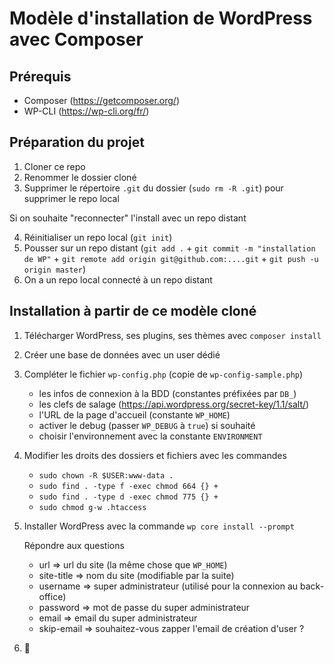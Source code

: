# Modèle d'installation de WordPress avec Composer

## Prérequis
- Composer (https://getcomposer.org/)
- WP-CLI (https://wp-cli.org/fr/)

## Préparation du projet
1. Cloner ce repo
2. Renommer le dossier cloné
3. Supprimer le répertoire `.git` du dossier (`sudo rm -R .git`) pour supprimer le repo local

Si on souhaite "reconnecter" l'install avec un repo distant

4. Réinitialiser un repo local (`git init`)
5. Pousser sur un repo distant (`git add .` + `git commit -m "installation de WP"` + `git remote add origin git@github.com:....git` + `git push -u origin master`)
6. On a un repo local connecté à un repo distant

## Installation à partir de ce modèle cloné

1. Télécharger WordPress, ses plugins, ses thèmes avec `composer install`
2. Créer une base de données avec un user dédié
3. Compléter le fichier `wp-config.php` (copie de `wp-config-sample.php`)
   - les infos de connexion à la BDD (constantes préfixées par `DB_`)
   - les clefs de salage (https://api.wordpress.org/secret-key/1.1/salt/)
   - l'URL de la page d'accueil (constante `WP_HOME`)
   - activer le debug (passer `WP_DEBUG` à `true`) si souhaité
   - choisir l'environnement avec la constante `ENVIRONMENT`
4. Modifier les droits des dossiers et fichiers avec les commandes
   - `sudo chown -R $USER:www-data .`
   - `sudo find . -type f -exec chmod 664 {} +`
   - `sudo find . -type d -exec chmod 775 {} +`
   - `sudo chmod g-w .htaccess`
5. Installer WordPress avec la commande `wp core install --prompt`
   
   Répondre aux questions
   - url => url du site (la même chose que `WP_HOME`)
   - site-title => nom du site (modifiable par la suite)
   - username => super administrateur (utilisé pour la connexion au back-office)
   - password => mot de passe du super administrateur
   - email => email du super administrateur
   - skip-email => souhaitez-vous zapper l'email de création d'user ?
  
6. :tada: